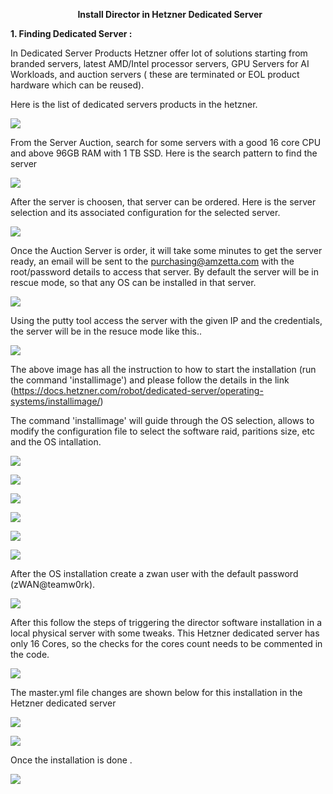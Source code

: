 `				`**Install Director in Hetzner Dedicated Server** 

**1. Finding Dedicated Server :**


In Dedicated Server Products Hetzner offer lot of solutions starting from branded servers, latest AMD/Intel processor servers, GPU Servers for AI Workloads, and
auction servers ( these are terminated or EOL product hardware which can be reused).

Here is the list of dedicated servers products in the hetzner.

![](./HetznerDedicatedProducts.png)


From the Server Auction, search for some servers with a good 16 core CPU and above 96GB RAM with 1 TB SSD. Here is the search pattern to find the server

![](./AuctionServerSelection.png)


After the server is choosen, that server can be ordered. Here is the server selection and its associated configuration for the selected server.

![](./SelectedServer.png)

Once the Auction Server is order, it will take some minutes to get the server ready, an email will be sent to the purchasing@amzetta.com with the root/password details to access that server.
By default the server will be in rescue mode, so that any OS can be installed in that server. 

![](./AuctionOrder.png)

Using the putty tool access the server with the given IP and the credentials, the server will be in the resuce mode like this..

![](./PuttyRescue.png)

The above image has all the instruction to how to start the installation (run the command 'installimage') and please follow the details in the 
link  (https://docs.hetzner.com/robot/dedicated-server/operating-systems/installimage/)

The command 'installimage' will guide through the OS selection, allows to modify the configuration file to select the software raid, paritions size, etc and the OS intallation.

![](./installimage.png)


![](./installconf1.png)


![](./installconf2.png)


![](./installconfend.png)


![](./installation.png)


![](./afterreboot.png)


After the OS installation create a zwan user with the default password (zWAN@teamw0rk).

![](./zwanuser.png)


After this follow the steps of triggering the director software installation in a local physical server with some tweaks. This Hetzner dedicated server has only 16 Cores, so the checks for the cores count needs to be commented in the code.


![](./confighostchanges.png)


The master.yml file changes are shown below for this installation in the Hetzner dedicated server


![](./directorconfig1.png)


![](./directorconfig2.png)


Once the installation is done .

![](./clouddirector.png)
